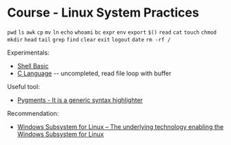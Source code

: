# Course - Linux System Practices

```pwd``` ```ls``` ```awk``` ```cp``` ```mv``` ```ln``` ```echo``` ```whoami``` ```bc``` ```expr``` ```env``` ```export``` ```$()``` ```read``` ```cat``` ```touch``` ```chmod``` ```mkdir``` ```head``` ```tail``` ```grep``` ```find``` ```clear``` ```exit``` ```logout``` ```date``` ```rm -rf /```

Experimentals:

- [Shell Basic](./Experimentals/Shell-Basic)
- [C Language](./Experimentals/C-Language) -- uncompleted, read file loop with buffer

Useful tool:

- [Pygments - It is a generic syntax highlighter](http://pygments.org/)

Recommendation:

- [Windows Subsystem for Linux &#8211; The underlying technology enabling the Windows Subsystem for Linux](https://blogs.msdn.microsoft.com/wsl/)
